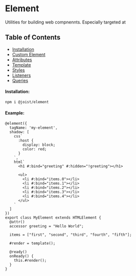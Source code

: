 # Element

Utilities for building web compnennts. Especially targeted at

## Table of Contents

- [Installation](#installation)
- [Custom Element](#custom-element)
- [Attributes](#attributes)
- [Template](#template)
- [Styles](#styles)
- [Listeners](#listeners)
- [Queries](#queries)

#### Installation:

```BASH
npm i @joist/element
```

#### Example:

```TS
@element({
  tagName: 'my-element',
  shadow: [
    css`
      :host {
        display: block;
        color: red;
      }
    `,
    html`
      <h1 #:bind="greeting" #:hidden="!greeting"></h1>

      <ul>
        <li #:bind="items.0"></li>
        <li #:bind="items.1"></li>
        <li #:bind="items.2"></li>
        <li #:bind="items.3"></li>
        <li #:bind="items.4"></li>
      </ul>
    `
  ]
})
export class MyElement extends HTMLElement {
  @attr()
  accessor greeting = "Hello World";

  items = ["first", "second", "third", "fourth", "fifth"];

  #render = template();

  @ready()
  onReady() {
    this.#render();
  }
}
```
